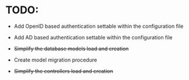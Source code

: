 # TODO:

- Add OpenID based authentication settable within the configuration file

- Add AD based authentication settable within the configuration file

- ~~Simplify the database models load and creation~~

- Create model migration procedure

- ~~Simplify the controllers load and creation~~

